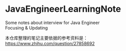 # JavaEngineerLearningNote
Some notes about interview for Java Engineer  
Focusing & Updating  

本仓库整理的笔记主要依据的参考资料是：https://www.zhihu.com/question/27858692 
